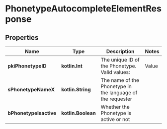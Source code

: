 
# PhonetypeAutocompleteElementResponse

## Properties
Name | Type | Description | Notes
------------ | ------------- | ------------- | -------------
**pkiPhonetypeID** | **kotlin.Int** | The unique ID of the Phonetype.  Valid values:  |Value|Description| |-|-| |1|Office| |2|Home| |3|Mobile| |4|Fax| |5|Pager| |6|Toll Free| | 
**sPhonetypeNameX** | **kotlin.String** | The name of the Phonetype in the language of the requester | 
**bPhonetypeIsactive** | **kotlin.Boolean** | Whether the Phonetype is active or not | 



